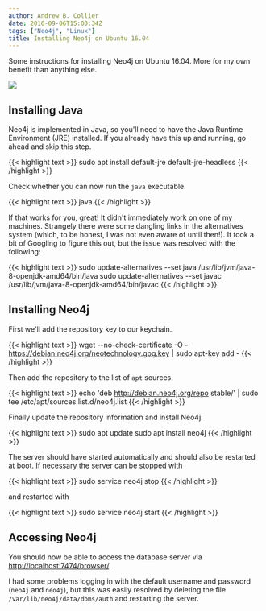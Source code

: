 ```yaml
---
author: Andrew B. Collier
date: 2016-09-06T15:00:34Z
tags: ["Neo4j", "Linux"]
title: Installing Neo4j on Ubuntu 16.04
---
```


Some instructions for installing Neo4j on Ubuntu 16.04. More for my own benefit than anything else.

<img src="/img/2016/09/neo4j-logo.png" >

## Installing Java

Neo4j is implemented in Java, so you'll need to have the Java Runtime Environment (JRE) installed. If you already have this up and running, go ahead and skip this step.

{{< highlight text >}}
sudo apt install default-jre default-jre-headless
{{< /highlight >}}

Check whether you can now run the `java` executable.

{{< highlight text >}}
java
{{< /highlight >}}
  
If that works for you, great! It didn't immediately work on one of my machines. Strangely there were some dangling links in the alternatives system (which, to be honest, I was not even aware of until then!). It took a bit of Googling to figure this out, but the issue was resolved with the following:

{{< highlight text >}}
sudo update-alternatives --set java /usr/lib/jvm/java-8-openjdk-amd64/bin/java
sudo update-alternatives --set javac /usr/lib/jvm/java-8-openjdk-amd64/bin/javac
{{< /highlight >}}

## Installing Neo4j

First we'll add the repository key to our keychain.

{{< highlight text >}}
wget --no-check-certificate -O - https://debian.neo4j.org/neotechnology.gpg.key | sudo apt-key add -
{{< /highlight >}}

Then add the repository to the list of `apt` sources.

{{< highlight text >}}
echo 'deb http://debian.neo4j.org/repo stable/' | sudo tee /etc/apt/sources.list.d/neo4j.list
{{< /highlight >}}

Finally update the repository information and install Neo4j.

{{< highlight text >}}
sudo apt update
sudo apt install neo4j
{{< /highlight >}}

The server should have started automatically and should also be restarted at boot. If necessary the server can be stopped with

{{< highlight text >}}
sudo service neo4j stop
{{< /highlight >}}
  
and restarted with

{{< highlight text >}}
sudo service neo4j start
{{< /highlight >}}

## Accessing Neo4j

You should now be able to access the database server via <http://localhost:7474/browser/>.

I had some problems logging in with the default username and password (`neo4j` and `neo4j`), but this was easily resolved by deleting the file `/var/lib/neo4j/data/dbms/auth` and restarting the server.

